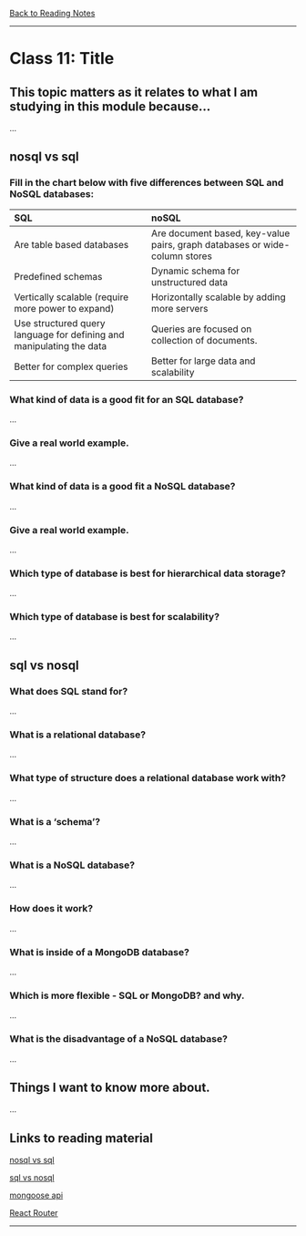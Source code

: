 [Back to Reading Notes](./README.md)

---

# Class 11: Title

## This topic matters as it relates to what I am studying in this module because...

...

## nosql vs sql

### Fill in the chart below with five differences between SQL and NoSQL databases:

| SQL                                                 | noSQL|
| :---                                                |:---  |
| Are table based databases                           | Are document based, key-value pairs, graph databases or wide-column stores|
| Predefined schemas                                  | Dynamic schema for unstructured data|
| Vertically scalable (require more power to expand)  | Horizontally scalable by adding more servers|
| Use structured query language for defining and manipulating the data| Queries are focused on collection of documents. |
| Better for complex queries                          | Better for large data and scalability              |

### What kind of data is a good fit for an SQL database?

...

### Give a real world example.

...

### What kind of data is a good fit a NoSQL database?

...

### Give a real world example.

...

### Which type of database is best for hierarchical data storage?

...

### Which type of database is best for scalability?

...

## sql vs nosql

### What does SQL stand for?

...

### What is a relational database?

...

### What type of structure does a relational database work with?

...

### What is a ‘schema’?

...

### What is a NoSQL database?

...

### How does it work?

...

### What is inside of a MongoDB database?

...

### Which is more flexible - SQL or MongoDB? and why.

...

### What is the disadvantage of a NoSQL database?

...

## Things I want to know more about.

...

## Links to reading material

[nosql vs sql](https://www.thegeekstuff.com/2014/01/sql-vs-nosql-db/?utm_source=tuicool)

[sql vs nosql](https://www.youtube.com/watch?v=ZS_kXvOeQ5Y)

[mongoose api](https://mongoosejs.com/docs/api.html#Model)

[React Router](https://reactrouter.com/en/6.8.1/router-components/browser-router)

---

